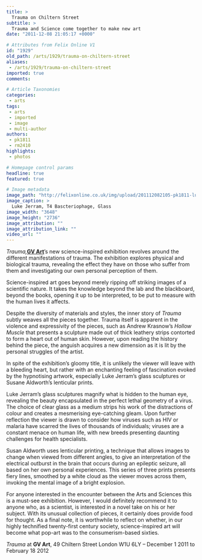 ```yaml
---
title: >
  Trauma on Chiltern Street
subtitle: >
  Trauma and Science come together to make new art
date: "2011-12-08 21:05:17 +0000"

# Attributes from Felix Online V1
id: "1929"
old_path: /arts/1929/trauma-on-chiltern-street
aliases:
 - /arts/1929/trauma-on-chiltern-street
imported: true
comments:

# Article Taxonomies
categories:
 - arts
tags:
 - arts
 - imported
 - image
 - multi-author
authors:
 - pk1811
 - rm2410
highlights:
 - photos

# Homepage control params
headline: true
featured: true

# Image metadata
image_path: "http://felixonline.co.uk/img/upload/201112082105-pk1811-luke.jpg"
image_caption: >
  Luke Jerram, T4 Bascteriophage, Glass
image_width: "3648"
image_height: "2736"
image_attribution: ""
image_attribution_link: ""
video_url: ""
---
```


_Trauma,_[__GV Art__](http://www.gvart.co.uk/)’s new science-inspired exhibition revolves around the different manifestations of trauma. The exhibition explores physical and biological trauma, revealing the effect they have on those who suffer from them and investigating our own personal perception of them.

Science-inspired art goes beyond merely ripping off striking images of a scientific nature. It takes the knowledge beyond the lab and the blackboard, beyond the books, opening it up to be interpreted, to be put to measure with the human lives it affects.

Despite the diversity of materials and styles, the inner story of _Trauma_ subtly weaves all the pieces together. Trauma itself is apparent in the violence and expressivity of the pieces, such as Andrew Krasnow’s _Hollow Muscle_ that presents a sculpture made out of thick leathery strips contorted to form a heart out of human skin. However, upon reading the history behind the piece, the anguish acquires a new dimension as it is lit by the personal struggles of the artist.

In spite of the exhibition’s gloomy title, it is unlikely the viewer will leave with a bleeding heart, but rather with an enchanting feeling of fascination evoked by the hypnotising artwork, especially Luke Jerram’s glass sculptures or Susane Aldworth’s lenticular prints.

Luke Jerram’s glass sculptures magnify what is hidden to the human eye, revealing the beauty encapsulated in the perfect lethal geometry of a virus. The choice of clear glass as a medium strips his work of the distractions of colour and creates a mesmerising eye-catching gleam. Upon further reflection the viewer is drawn to consider how viruses such as HIV or malaria have scarred the lives of thousands of individuals; viruses are a constant menace on human life, with new breeds presenting daunting challenges for health specialists.

Susan Aldworth uses lenticular printing, a technique that allows images to change when viewed from different angles, to give an interpretation of the electrical outburst in the brain that occurs during an epileptic seizure, all based on her own personal experiences. This series of three prints presents fiery lines, smoothed by a white cloud as the viewer moves across them, invoking the mental image of a bright explosion.

For anyone interested in the encounter between the Arts and Sciences this is a must-see exhibition. However, I would definitely recommend it to anyone who, as a scientist, is interested in a novel take on his or her subject. With its unusual collection of pieces, it certainly does provide food for thought. As a final note, it is worthwhile to reflect on whether, in our highly technified twenty-first century society, science-inspired art will become what pop-art was to the consumerism-based sixties.

_Trauma_ at __GV Art__, 49 Chiltern Street London W1U 6LY – December 1 2011 to February 18 2012
